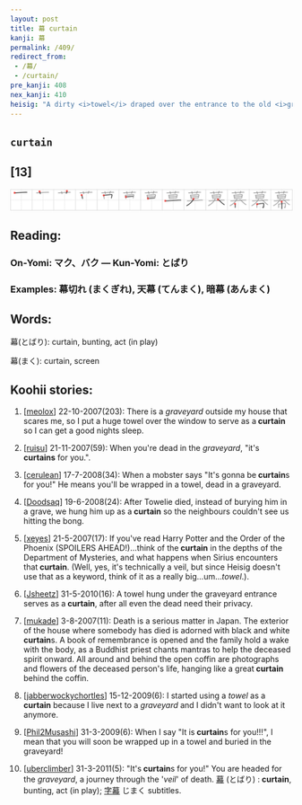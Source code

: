 ```yaml
---
layout: post
title: 幕 curtain
kanji: 幕
permalink: /409/
redirect_from:
 - /幕/
 - /curtain/
pre_kanji: 408
nex_kanji: 410
heisig: "A dirty <i>towel</i> draped over the entrance to the old <i>graveyard</i> is painted to look like the <b>curtain</b> of death that leads to the otherworld."
---
```


## `curtain`

## [13]

<div class="stroke"><img src="../images/E5B995.png" /></div>

## Reading:

### On-Yomi: マク、バク &mdash; Kun-Yomi: とばり

### Examples: 幕切れ (まくぎれ), 天幕 (てんまく), 暗幕 (あんまく)

## Words:

幕(とばり): curtain, bunting, act (in play)

幕(まく): curtain, screen

## Koohii stories:

1) [<a href="http://kanji.koohii.com/profile/meolox">meolox</a>] 22-10-2007(203): There is a <em>graveyard</em> outside my house that scares me, so I put a huge towel over the window to serve as a<strong> curtain</strong> so I can get a good nights sleep. 

2) [<a href="http://kanji.koohii.com/profile/ruisu">ruisu</a>] 21-11-2007(59): When you&#039;re dead in the <em>graveyard</em>, &quot;it&#039;s <strong>curtains</strong> for you.&quot;. 

3) [<a href="http://kanji.koohii.com/profile/cerulean">cerulean</a>] 17-7-2008(34): When a mobster says &quot;It&#039;s gonna be<strong> curtain</strong>s for you!&quot; He means you&#039;ll be wrapped in a towel, dead in a graveyard. 

4) [<a href="http://kanji.koohii.com/profile/Doodsaq">Doodsaq</a>] 19-6-2008(24): After Towelie died, instead of burying him in a grave, we hung him up as a<strong> curtain</strong> so the neighbours couldn&#039;t see us hitting the bong. 

5) [<a href="http://kanji.koohii.com/profile/xeyes">xeyes</a>] 21-5-2007(17): If you&#039;ve read Harry Potter and the Order of the Phoenix (SPOILERS AHEAD!)...think of the<strong> curtain</strong> in the depths of the Department of Mysteries, and what happens when Sirius encounters that<strong> curtain</strong>. (Well, yes, it&#039;s technically a veil, but since Heisig doesn&#039;t use that as a keyword, think of it as a really big...um...<em>towel</em>.). 

6) [<a href="http://kanji.koohii.com/profile/Jsheetz">Jsheetz</a>] 31-5-2010(16): A towel hung under the graveyard entrance serves as a<strong> curtain</strong>, after all even the dead need their privacy. 

7) [<a href="http://kanji.koohii.com/profile/mukade">mukade</a>] 3-8-2007(11): Death is a serious matter in Japan. The exterior of the house where somebody has died is adorned with black and white<strong> curtain</strong>s. A book of remembrance is opened and the family hold a wake with the body, as a Buddhist priest chants mantras to help the deceased spirit onward. All around and behind the open coffin are photographs and flowers of the deceased person&#039;s life, hanging like a great<strong> curtain</strong> behind the coffin. 

8) [<a href="http://kanji.koohii.com/profile/jabberwockychortles">jabberwockychortles</a>] 15-12-2009(6): I started using a <em>towel</em> as a<strong> curtain</strong> because I live next to a <em>graveyard</em> and I didn&#039;t want to look at it anymore. 

9) [<a href="http://kanji.koohii.com/profile/Phil2Musashi">Phil2Musashi</a>] 31-3-2009(6): When I say &quot;It is<strong> curtain</strong>s for you!!!&quot;, I mean that you will soon be wrapped up in a towel and buried in the graveyard! 

10) [<a href="http://kanji.koohii.com/profile/uberclimber">uberclimber</a>] 31-3-2011(5): &quot;It&#039;s<strong> curtain</strong>s for you!&quot; You are headed for the <em>graveyard</em>, a journey through the &#039;<em>veil</em>&#039; of death.   <a href="http://jisho.org/kanji/details/幕">幕</a>   (とばり) :<strong> curtain</strong>, bunting, act (in play);   <a href="http://jisho.org/kanji/details/字幕">字幕</a>   じまく subtitles. 
